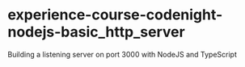 # experience-course-codenight-nodejs-basic_http_server
Building a listening server on port 3000 with NodeJS and TypeScript
